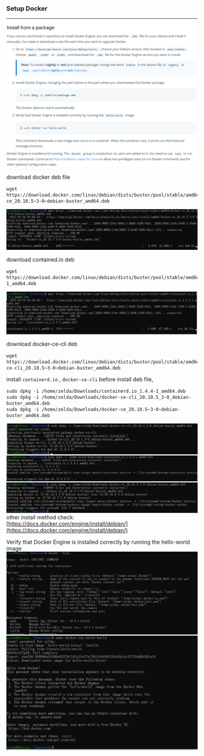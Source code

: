 ### Setup Docker
***

![install_docker](../../images/cicd/docker/install_docker.png)  
    
download docker deb file
```shell 
wget https://download.docker.com/linux/debian/dists/buster/pool/stable/amd64/docker-ce_20.10.5~3-0~debian-buster_amd64.deb
```
![download_docker_deb](../../images/cicd/docker/download_docker_deb.png)

download contained.io deb  
```shell
wget https://download.docker.com/linux/debian/dists/buster/pool/stable/amd64/containerd.io_1.4.3-1_amd64.deb
```
![download_contained_io](../../images/cicd/docker/download_contained_io.png)

download docker-ce-cli deb
```shell
wget https://download.docker.com/linux/debian/dists/buster/pool/stable/amd64/docker-ce-cli_20.10.5~3-0~debian-buster_amd64.deb
```

install `containerd.io` , `docker-ce-cli` before install deb file, 
```shell
sudo dpkg -i /home/zelda/Downloads/containerd.io_1.4.4-1_amd64.deb
sudo dpkg -i /home/zelda/Downloads/docker-ce-cli_20.10.5_3-0_debian-buster_amd64.deb
sudo dpkg -i /home/zelda/Downloads/docker-ce_20.10.5~3-0~debian-buster_amd64.deb
```

![install_docker_ce_cli](../../images/cicd/docker/install_docker_ce_cli.png)
![install_contained_io](../../images/cicd/docker/install_contained_io.png)
![install_docker_ce](../../images/cicd/docker/install_docker_ce.png)
other install method check:  
[https://docs.docker.com/engine/install/debian/](https://docs.docker.com/engine/install/debian/)  

Verify that Docker Engine is installed correctly by running the hello-world image  
![check_docker_cmd](../../images/cicd/docker/check_docker_cmd.png)
![run_docker_hello_world](../../images/cicd/docker/run_docker_hello_world.png)